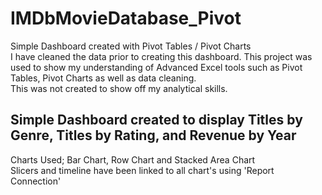 # IMDbMovieDatabase_Pivot
Simple Dashboard created with Pivot Tables / Pivot Charts\
I have cleaned the data prior to creating this dashboard. This project was used to show my understanding of Advanced Excel tools such as Pivot Tables, Pivot Charts as well as data cleaning.\
This was not created to show off my analytical skills.

## Simple Dashboard created to display Titles by Genre, Titles by Rating, and Revenue by Year
Charts Used; Bar Chart, Row Chart and Stacked Area Chart\
Slicers and timeline have been linked to all chart's using 'Report Connection'

